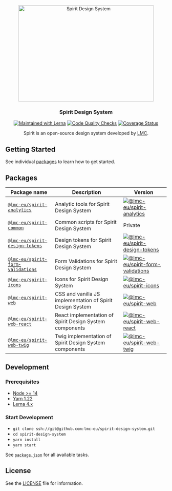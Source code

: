<div align="center">
<img src="https://github.com/lmc-eu/spirit-design-system/blob/main/static/spirit.svg?raw=true" width="422" height="300" alt="Spirit Design System" />

### Spirit Design System

[![Maintained with Lerna](https://img.shields.io/badge/maintained%20with-lerna-cc00ff.svg)](https://lerna.js.org)
[![Code Quality Checks](https://github.com/lmc-eu/spirit-design-system/actions/workflows/test.yaml/badge.svg?branch=main)](https://github.com/lmc-eu/spirit-design-system/actions)
[![Coverage Status](https://coveralls.io/repos/github/lmc-eu/spirit-design-system/badge.svg?branch=main)](https://coveralls.io/github/lmc-eu/spirit-design-system?branch=main)

Spirit is an open-source design system developed by [LMC][lmc].

</div>

## Getting Started

See individual [packages](#packages) to learn how to get started.

## Packages

| Package name                                                     | Description                                               | Version                                                  |
| ---------------------------------------------------------------- | --------------------------------------------------------- | -------------------------------------------------------- |
| [`@lmc-eu/spirit-analytics`](./packages/analytics)               | Analytic tools for Spirit Design System                   | [![@lmc-eu/spirit-analytics][sa-badge]][sa-npm]          |
| [`@lmc-eu/spirit-common`](./packages/common)                     | Common scripts for Spirit Design System                   | Private                                                  |
| [`@lmc-eu/spirit-design-tokens`](./packages/design-tokens)       | Design tokens for Spirit Design System                    | [![@lmc-eu/spirit-design-tokens][sdt-badge]][sdt-npm]    |
| [`@lmc-eu/spirit-form-validations`](./packages/form-validations) | Form Validations for Spirit Design System                 | [![@lmc-eu/spirit-form-validations][sfv-badge]][sfv-npm] |
| [`@lmc-eu/spirit-icons`](./packages/icons)                       | Icons for Spirit Design System                            | [![@lmc-eu/spirit-icons][si-badge]][si-npm]              |
| [`@lmc-eu/spirit-web`](./packages/web)                           | CSS and vanilla JS implementation of Spirit Design System | [![@lmc-eu/spirit-web][sw-badge]][sw-npm]                |
| [`@lmc-eu/spirit-web-react`](./packages/web-react)               | React implementation of Spirit Design System components   | [![@lmc-eu/spirit-web-react][swr-badge]][swr-npm]        |
| [`@lmc-eu/spirit-web-twig`](./packages/web-twig)                 | Twig implementation of Spirit Design System components    | [![@lmc-eu/spirit-web-twig][swt-badge]][swt-packagist]   |

## Development

### Prerequisites

- [Node >= 14](https://nodejs.org)
- [Yarn 1.22](https://yarnpkg.com)
- [Lerna 4.x](https://lerna.js.org)

### Start Development

- `git clone ssh://git@github.com:lmc-eu/spirit-design-system.git`
- `cd spirit-design-system`
- `yarn install`
- `yarn start`

See [`package.json`](./package.json) for all available tasks.

## License

See the [LICENSE](LICENSE.md) file for information.

[lmc]: https://github.com/lmc-eu
[sa-npm]: https://www.npmjs.com/package/@lmc-eu/spirit-analytics
[sa-badge]: https://img.shields.io/npm/v/%40lmc-eu/spirit-analytics.svg?style=flat-square
[sdt-npm]: https://www.npmjs.com/package/@lmc-eu/spirit-design-tokens
[sdt-badge]: https://img.shields.io/npm/v/%40lmc-eu/spirit-design-tokens.svg?style=flat-square
[si-npm]: https://www.npmjs.com/package/@lmc-eu/spirit-icons
[si-badge]: https://img.shields.io/npm/v/%40lmc-eu/spirit-icons.svg?style=flat-square
[sw-npm]: https://www.npmjs.com/package/@lmc-eu/spirit-web
[sw-badge]: https://img.shields.io/npm/v/%40lmc-eu/spirit-web.svg?style=flat-square
[swr-npm]: https://www.npmjs.com/package/@lmc-eu/spirit-web-react
[swr-badge]: https://img.shields.io/npm/v/%40lmc-eu/spirit-web-react.svg?style=flat-square
[swt-packagist]: https://packagist.org/packages/lmc/spirit-web-twig-bundle
[swt-badge]: https://img.shields.io/packagist/v/lmc/spirit-web-twig-bundle.svg?style=flat-square
[sfv-npm]: https://www.npmjs.com/package/@lmc-eu/spirit-form-validations
[sfv-badge]: https://img.shields.io/npm/v/%40lmc-eu/spirit-form-validations.svg?style=flat-square
